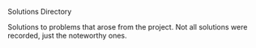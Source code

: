 Solutions Directory

Solutions to problems that arose from the project.
Not all solutions were recorded, just the noteworthy ones.
